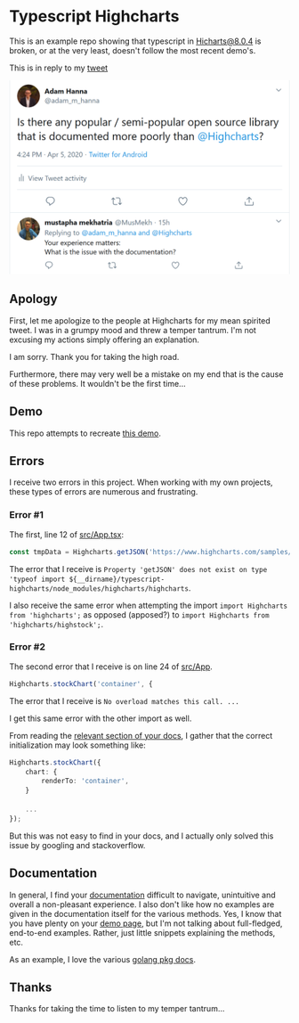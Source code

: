 # Typescript Highcharts

This is an example repo showing that typescript in Hicharts@8.0.4 is broken, or at the very least, doesn't follow the most recent demo's.

This is in reply to my [tweet](https://twitter.com/adam_m_hanna/status/1246941906975756289)

![tweet](tweet.png)

## Apology

First, let me apologize to the people at Highcharts for my mean spirited tweet. I was in a grumpy mood and threw a temper tantrum. I'm not excusing my actions simply offering an explanation.

I am sorry. Thank you for taking the high road.

Furthermore, there may very well be a mistake on my end that is the cause of these problems. It wouldn't be the first time...

## Demo

This repo attempts to recreate [this demo](https://jsfiddle.net/gh/get/library/pure/highcharts/highcharts/tree/master/samples/stock/demo/basic-line/).

## Errors

I receive two errors in this project. When working with my own projects, these types of errors are numerous and frustrating.

### Error #1

The first, line 12 of [src/App.tsx](src/App.tsx): 

```typescript
const tmpData = Highcharts.getJSON('https://www.highcharts.com/samples/data/aapl-c.json');
```

The error that I receive is `Property 'getJSON' does not exist on type 'typeof import ${__dirname}/typescript-highcharts/node_modules/highcharts/highcharts`.

I also receive the same error when attempting the import `import Highcharts from 'highcharts';` as opposed (apposed?) to `import Highcharts from 'highcharts/highstock';`.

### Error #2

The second error that I receive is on line 24 of [src/App](src/App.tsx).

```typescript
Highcharts.stockChart('container', {
```

The error that I receive is `No overload matches this call. ...`

I get this same error with the other import as well.


From reading the [relevant section of your docs](https://api.highcharts.com/highcharts/chart.renderTo), I gather that the correct initialization may look something like:

```typescript
Highcharts.stockChart({
	chart: {
		renderTo: 'container',
	}

	...
});
```

But this was not easy to find in your docs, and I actually only solved this issue by googling and stackoverflow.

## Documentation

In general, I find your [documentation](https://api.highcharts.com/highcharts/) difficult to navigate, unintuitive and overall a non-pleasant experience. I also don't like how no examples are given in the documentation itself for the various methods. Yes, I know that you have plenty on your [demo page](https://www.highcharts.com/stock/demo/), but I'm not talking about full-fledged, end-to-end examples. Rather, just little snippets explaining the methods, etc.

As an example, I love the various [golang pkg docs](https://golang.org/pkg/crypto/).

## Thanks

Thanks for taking the time to listen to my temper tantrum...
